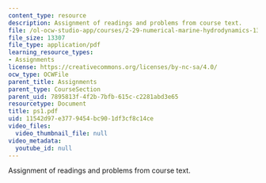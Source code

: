 ```yaml
---
content_type: resource
description: Assignment of readings and problems from course text.
file: /ol-ocw-studio-app/courses/2-29-numerical-marine-hydrodynamics-13-024-spring-2003/11542d97e3779454bc901df3cf8c14ce_ps1.pdf
file_size: 13307
file_type: application/pdf
learning_resource_types:
- Assignments
license: https://creativecommons.org/licenses/by-nc-sa/4.0/
ocw_type: OCWFile
parent_title: Assignments
parent_type: CourseSection
parent_uid: 7895813f-4f2b-7bfb-615c-c2281abd3e65
resourcetype: Document
title: ps1.pdf
uid: 11542d97-e377-9454-bc90-1df3cf8c14ce
video_files:
  video_thumbnail_file: null
video_metadata:
  youtube_id: null
---
```

Assignment of readings and problems from course text.
